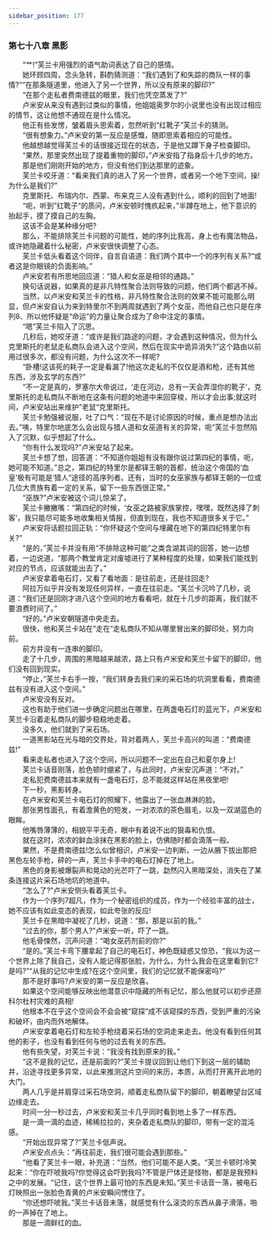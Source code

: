 ```yaml
---
sidebar_position: 177
---
```

### 第七十八章 黑影  


　　“艹!”芙兰卡用强烈的语气助词表达了自己的感情。  
　　她环顾四周，念头急转，斟酌猜测道：“我们遇到了和失踪的商队一样的事情?”“在那条隧道里，他进入了另一个世界，所以没有原来的脚印?”  
　　“在那个走私者费南德兹的眼里，我们也凭空蒸发了?”  
　　卢米安从来没有遇到过类似的事情，他姐姐奥罗尔的小说里也没有出现过相应的情节，这让他想不通现在是什么情况。  
　　他正有些发愣，皱着眉头思索着，忽然听到“红靴子”芙兰卡的猜测。  
　　“很有想象力。”卢米安的第一反应是感慨，随即思索着相应的可能性。  
　　他越想越觉得芙兰卡的话很接近现在的状态，于是他又蹲下身子检查脚印。  
　　“果然，那里突然出现了提着重物的脚印，”卢米安指了指身后十几步的地方。  
　　那是他们刚刚开始的地方，但没有他们到达那里的迹象。  
　　芙兰卡咬牙道：“看来我们真的进入了另一个世界，或者另一个地下空间，操!为什么是我们?”  
　　克里斯托、布瑞内尔、西蒙、布来克三人没有遇到什么，顺利的回到了地面!  
　　“呃，听到”红靴子“的质问，卢米安顿时愧疚起来，”半蹲在地上，他下意识的抬起手，摸了摸自己的左胸。  
　　这该不会是某种缘分吧?  
　　那么，不能排除芙兰卡问题的可能性，她的序列比我高，身上也有魔法物品，或许她隐藏着什么秘密，卢米安很快调整了心态。  
　　芙兰卡低头看着这个同伴，自言自语道：我们两个其中一个的序列有关系?“或者这是你眼镜的负面影响。”  
　　卢米安若有所思地回应道：“猎人和女巫是相邻的通路。”  
　　换句话说器，如果真的是非凡特性聚合法则导致的问题，他们两个都逃不掉。  
　　当然，以卢米安和芙兰卡的性格，非凡特性聚合法则的效果不能可能那么明显，但卢米安自认为来到特里尔不到两周就遇到了两个女巫，而他自己也只是在序列8、所以他怀疑是“命运”的力量让聚合成为了命中注定的事情。  
　　“嗯”芙兰卡陷入了沉思。  
　　几秒后，她咬牙道：“或许是我们路途的问题，才会遇到这种情况，但为什么克里斯托的老鼠走私商队会进入这个空间，然后在现实中诡异消失?”这个路由以前用过很多次，都没有问题，为什么这次不一样呢?  
　　“卧槽!这该死的耗子一定是看漏了!他这次走私的不仅仅是酒和枪，还有其他东西，涉及玄学的东西?”  
　　“不一定是真的，罗塞尔大帝说过，‘走在河边，总有一天会弄湿你的靴子’，克里斯托的走私商队不断地在这条有问题的地道中来回穿梭，所以才会出事;就这时间，卢米安站出来维护”老鼠“克里斯托。  
　　芙兰卡勉强被说服，吐了口气：“现在不是讨论原因的时候，重点是想办法出去。”咦，特里尔地底怎么会出现与猎人道和女巫道有关的异常，呃“芙兰卡忽然陷入了沉默，似乎想起了什么。  
　　“你有什么发现吗?”卢米安站了起来。  
　　芙兰卡想了想，回答道：“不知道你姐姐有没有跟你说过第四纪的事情，呃，她可能不知道。”总之，第四纪的特里尔是都铎王朝的首都，统治这个帝国的‘血皇’极有可能是‘猎人“途径的高序列者。还有，当时的女巫家族与都铎王朝的一位或几位大贵族有着一定的关系，留下一些东西很正常。”  
　　“巫族?”卢米安被这个词儿惊呆了。  
　　芙兰卡撇撇嘴：“第四纪的时候，‘女巫之路被家族掌控，嘿嘿，既然选择了刺客’，我只能尽可能多地收集相关情报，但直到现在，我也不知道很多关于它。”  
　　卢米安将话题拉回正轨：“你怀疑这个空间与埋藏在地下的第四纪特里尔有关?”  
　　“是的，”芙兰卡并没有用“不排除这种可能”之类含湖其词的回答，她一边想着，一边说道，“那两个教堂肯定对废墟进行了某种程度的处理，如果我们能找到对应的节点，应该就能出去了。”  
　　卢米安拿着电石灯，又看了看地面：是往前走，还是往回走?  
　　阿拉万似乎并没有发现任何异样，一直在往前走。“芙兰卡沉吟了几秒，说道：“我们还是回刚才进八这个空间的地方看看吧，就在十几步的距离，我们就不要浪费时间了。”  
　　“好的。”卢米安朝隧道中央走去。  
　　很快，他和芙兰卡站在“走在“走私商队不知从哪里冒出来的脚印处，努力向前。  
　　前方并没有一连串的脚印。  
　　走了十几步，周围的黑暗越来越浓，路上只有卢米安和芙兰卡留下的脚印，他们没有回到现实。  
　　“停止，”芙兰卡右手一按，“我们转身去我们来的采石场的坑洞里看看，费南德兹有没有进入这个空间。”  
　　卢米安没有反对。  
　　这也有助于他们进一步确定问题出在哪里，在两盏电石灯的蓝光下，卢米安和芙兰卡沿着走私商队的脚步稳稳地走着。  
　　没多久，他们就到了采石场。  
　　一道黑影站在光与暗的交界处，背对着两人，芙兰卡高兴的叫道：“费南德兹!”  
　　看来走私者也进入了这个空间，所以问题不一定出在自己和夏尔身上!  
　　芙兰卡话音刚落，脸色顿时绷紧了，与此同时，卢米安沉声道：“不对。”  
　　走私犯费南德兹本来就有一盏电石灯，总不能就这样站在黑夜里吧!  
　　下一秒，黑影转身。  
　　在卢米安和芙兰卡电石灯的照耀下，他露出了一张血淋淋的脸。  
　　那张男性面孔，有着澹黄色的短发，一对浓浓的茶色眉毛，以及一双湖蓝色的眼眸。  
　　他嘴唇薄薄的，相貌平平无奇，眼中有着说不出的狠毒和仇恨。  
　　就在这时，浓浓的鲜血涂抹在黑影的脸上，仿佛随时都会滴落一般。  
　　果然，不是费南德兹!怎么似曾相识，卢米安一边判断，一边从腋下拔出那把黑色左轮手枪，砰的一声，芙兰卡手中的电石灯掉在了地上。  
　　黑色的身影被爆裂声和晃动的光芒吓了一跳，勐然闪入黑暗深处，消失在了某条连接这片采石场地坑的地道中。  
　　“怎么了?”卢米安侧头看着芙兰卡。  
　　作为一个序列7超凡，作为一个秘密组织的成员，作为一个经验丰富的战士，她不应该有如此变态的表现，如此夸张的反应!  
　　芙兰卡在黑暗中凝视了几秒，说道：“那，那是以前的我。”  
　　“过去的你，那个男人?”卢米安一听，吓了一跳。  
　　他毛骨悚然，沉声问道：“喝女巫药剂前的你?”  
　　“是的。”芙兰卡弯下腰拿起了自己的电石灯，神色既疑惑又惊恐，“我以为这一个世界上除了我自己，没有人能记得那张脸，为什么，为什么我会在这里看到它?是吗?”“从我的记忆中生成?在这个空间里，我们的记忆就不能保密吗?”  
　　那不是好事吗?卢米安的第一反应是欣喜。  
　　如果这个空间能够反映出他潜意识中隐藏的所有记忆，那么他就可以初步还原科尔杜村灾难的真相!  
　　他根本不在乎这个空间会不会会被“窥探”成不该窥探的东西，受到严重的污染和破坏，由内而外地解体。  
　　卢米安拿着电石灯和左轮手枪绕着采石场的空洞走来走去。他没有看到任何其他的影子，也没有看到任何与他的过去有关的东西。  
　　他有些失望，对芙兰卡说：“我没有找到原来的我。”  
　　“这不是我的记忆，还是前面的?”芙兰卡提议回到让他们下到这一层的辅助井，沿途寻找更多异常，以此来推测这片空间的来历，本质，从而打开离开此地的大门。  
　　两人几乎是并肩穿过采石场空洞，顺着走私商队留下的脚印，朝着瞭望台区域边缘走去。  
　　时间一分一秒过去，卢米安和芙兰卡几乎同时看到地上多了一样东西。  
　　是一滴一滴的血迹，稀稀拉拉的，夹杂着走私商队的脚印，带有一定的混沌感。  
　　“开始出现异常了?”芙兰卡低声说。  
　　卢米安点点头：“再往前走，我们很可能会遇到那些。”  
　　“他看了芙兰卡一眼，补充道：“当然，他们可能不是人类。“芙兰卡顿时冷笑起来：“你在吓唬我吗?你觉得这会吓到我吗?不管是尸体还是怪物，都是是我预料之中的发展。“记住，这个世界上最可怕的东西是未知。”芙兰卡话音一落，被电石灯映照出一张脸色青黄的卢米安瞬间愣住了。  
　　“你还想吓唬我。”芙兰卡话音未落，就感觉有什么滚烫的东西从鼻子滑落，啪的一声掉在了地上。  
　　那是一滴鲜红的血。  
